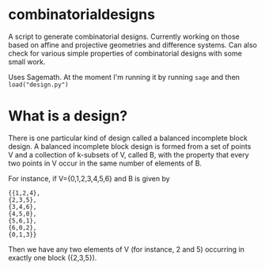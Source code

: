 # combinatorialdesigns

A script to generate combinatorial designs. Currently working on those based on affine and projective geometries and difference systems. Can also check for various simple properties of combinatorial designs with some small work.

Uses Sagemath. At the moment I'm running it by running `sage` and then `load("design.py")`

# What is a design?

There is one particular kind of design called a balanced incomplete block design. A balanced incomplete block design is formed from a set of points V and a collection of k-subsets of V, called B, with the property that every two points in V occur in the same number of elements of B. 

For instance, if V={0,1,2,3,4,5,6} and B is given by
```
{{1,2,4},
{2,3,5},
{3,4,6},
{4,5,0},
{5,6,1},
{6,0,2},
{0,1,3}}
```
Then we have any two elements of V (for instance, 2 and 5) occurring in exactly one block ({2,3,5}).
